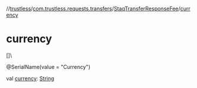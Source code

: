 //[trustless](../../../index.md)/[com.trustless.requests.transfers](../index.md)/[StaqTransferResponseFee](index.md)/[currency](currency.md)

# currency

[]\

@SerialName(value = &quot;Currency&quot;)

val [currency](currency.md): [String](https://kotlinlang.org/api/latest/jvm/stdlib/kotlin/-string/index.html)
